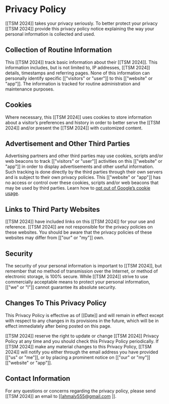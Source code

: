 # Privacy Policy

[[TSM 2024]] takes your privacy seriously. To better protect your privacy [[TSM 2024]] provide this privacy policy notice explaining the way your personal information is collected and used.


## Collection of Routine Information

This [[TSM 2024]] track basic information about their [[TSM 2024]]. This information includes, but is not limited to, IP addresses, [[TSM 2024]] details, timestamps and referring pages. None of this information can personally identify specific [["visitors" or "user"]] to this [["website" or "app"]]. The information is tracked for routine administration and maintenance purposes.


## Cookies

Where necessary, this [[TSM 2024]] uses cookies to store information about a visitor’s preferences and history in order to better serve the [[TSM 2024]] and/or present the [[TSM 2024]] with customized content.


## Advertisement and Other Third Parties

Advertising partners and other third parties may use cookies, scripts and/or web beacons to track [["visitors" or "user"]] activities on this [["website" or "app"]] in order to display advertisements and other useful information. Such tracking is done directly by the third parties through their own servers and is subject to their own privacy policies. This [["website" or "app"]] has no access or control over these cookies, scripts and/or web beacons that may be used by third parties. Learn how to [opt out of Google’s cookie usage](http://www.google.com/privacy_ads.html).


## Links to Third Party Websites

[[TSM 2024]] have included links on this [[TSM 2024]] for your use and reference. [[TSM 2024]] are not responsible for the privacy policies on these websites. You should be aware that the privacy policies of these websites may differ from [["our" or "my"]] own.


## Security

The security of your personal information is important to [[TSM 2024]], but remember that no method of transmission over the Internet, or method of electronic storage, is 100% secure. While [[TSM 2024]] strive to use commercially acceptable means to protect your personal information, [["we" or "I"]] cannot guarantee its absolute security.


## Changes To This Privacy Policy

This Privacy Policy is effective as of [[Date]] and will remain in effect except with respect to any changes in its provisions in the future, which will be in effect immediately after being posted on this page.

[[TSM 2024]] reserve the right to update or change [[TSM 2024]] Privacy Policy at any time and you should check this Privacy Policy periodically. If [[TSM 2024]] make any material changes to this Privacy Policy, [[TSM 2024]] will notify you either through the email address you have provided [["us" or "me"]], or by placing a prominent notice on [["our" or "my"]] [["website" or "app"]].


## Contact Information

For any questions or concerns regarding the privacy policy, please send [[TSM 2024]] an email to [[ahmaly555@gmail.com ]].
